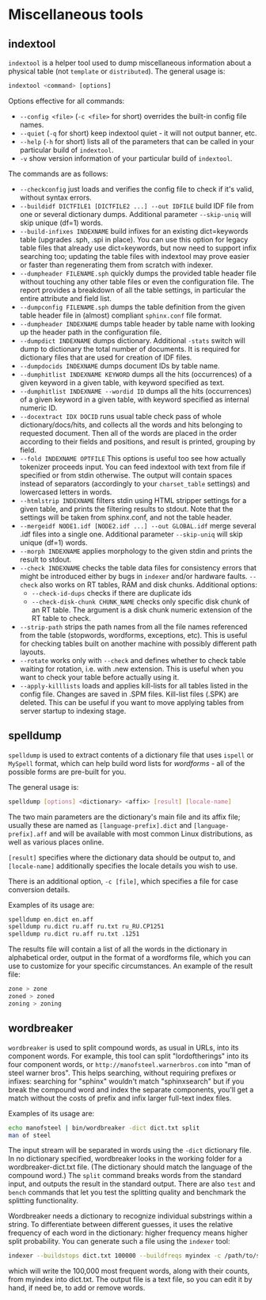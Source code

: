 # Miscellaneous tools

## indextool

`indextool` is a helper tool used to dump miscellaneous information about a physical table (not `template` or `distributed`). The general usage is:

```sql
indextool <command> [options]
```

Options effective for all commands:

*   `--config <file>` (`-c <file>` for short) overrides the built-in config file names.
*   `--quiet` (`-q` for short) keep indextool quiet - it will not output banner, etc.
*   `--help` (`-h` for short) lists all of the parameters that can be called in your particular build of `indextool`.
*   `-v` show version information of your particular build of `indextool`.

The commands are as follows:

*   `--checkconfig` just loads and verifies the config file to check if it's valid, without syntax errors.
*   `--buildidf DICTFILE1 [DICTFILE2 ...] --out IDFILE` build IDF file from one or several dictionary dumps. Additional parameter `--skip-uniq` will skip unique (df=1) words.
*   `--build-infixes INDEXNAME` build infixes for an existing dict=keywords table (upgrades .sph, .spi in place). You can use this option for legacy table files that already use dict=keywords, but now need to support infix searching too; updating the table files with indextool may prove easier or faster than regenerating them from scratch with indexer.
*   `--dumpheader FILENAME.sph` quickly dumps the provided table header file without touching any other table files or even the configuration file. The report provides a breakdown of all the table settings, in particular the entire attribute and field list.
*   `--dumpconfig FILENAME.sph` dumps the table definition from the given table header file in (almost) compliant `sphinx.conf` file format.
*   `--dumpheader INDEXNAME` dumps table header by table name with looking up the header path in the configuration file.
*   `--dumpdict INDEXNAME` dumps dictionary. Additional `-stats` switch will dump to dictionary the total number of documents. It is required for dictionary files that are used for creation of IDF files.
*   `--dumpdocids INDEXNAME` dumps document IDs by table name.
*   `--dumphitlist INDEXNAME KEYWORD` dumps all the hits (occurrences) of a given keyword in a given table, with keyword specified as text.
*   `--dumphitlist INDEXNAME --wordid ID` dumps all the hits (occurrences) of a given keyword in a given table, with keyword specified as internal numeric ID.
*   `--docextract IDX DOCID` runs usual table check pass of whole dictionary/docs/hits, and collects all the words and hits belonging to requested document. Then all of the words are placed in the order according to their fields and positions, and result is printed, grouping by field.
*   `--fold INDEXNAME OPTFILE` This options is useful too see how actually tokenizer proceeds input. You can feed indextool with text from file if specified or from stdin otherwise. The output will contain spaces instead of separators (accordingly to your `charset_table` settings) and lowercased letters in words.
*   `--htmlstrip INDEXNAME` filters stdin using HTML stripper settings for a given table, and prints the filtering results to stdout. Note that the settings will be taken from sphinx.conf, and not the table header.
*   `--mergeidf NODE1.idf [NODE2.idf ...] --out GLOBAL.idf` merge several .idf files into a single one. Additional parameter `--skip-uniq` will skip unique (df=1) words.
*   `--morph INDEXNAME` applies morphology to the given stdin and prints the result to stdout.
*   `--check INDEXNAME` checks the table data files for consistency errors that might be introduced either by bugs in `indexer` and/or hardware faults. `--check` also works on RT tables, RAM and disk chunks. Additional options:
    - `--check-id-dups` checks if there are duplicate ids
    - `--check-disk-chunk CHUNK_NAME` checks only specific disk chunk of an RT table. The argument is a disk chunk numeric extension of the RT table to check.
*   `--strip-path` strips the path names from all the file names referenced from the table (stopwords, wordforms, exceptions, etc). This is useful for checking tables built on another machine with possibly different path layouts.
*   `--rotate` works only with `--check` and defines whether to check table waiting for rotation, i.e. with .new extension. This is useful when you want to check your table before actually using it.
*   `--apply-killlists` loads and applies kill-lists for all tables listed in the config file. Changes are saved in .SPM files. Kill-list files (.SPK) are deleted. This can be useful if you want to move applying tables from server startup to indexing stage.

## spelldump

`spelldump` is used to extract contents of a dictionary file that uses `ispell` or `MySpell` format, which can help build word lists for *wordforms* - all of the possible forms are pre-built for you.

The general usage is:

```bash
spelldump [options] <dictionary> <affix> [result] [locale-name]
```

The two main parameters are the dictionary's main file and its affix file; usually these are named as `[language-prefix].dict` and `[language-prefix].aff` and will be available with most common Linux distributions, as well as various places online.

`[result]` specifies where the dictionary data should be output to, and `[locale-name]` additionally specifies the locale details you wish to use.

There is an additional option, `-c [file]`, which specifies a file for case conversion details.

Examples of its usage are:

```bash
spelldump en.dict en.aff
spelldump ru.dict ru.aff ru.txt ru_RU.CP1251
spelldump ru.dict ru.aff ru.txt .1251
```

The results file will contain a list of all the words in the dictionary in alphabetical order, output in the format of a wordforms file, which you can use to customize for your specific circumstances. An example of the result file:

```bash
zone > zone
zoned > zoned
zoning > zoning
```

## wordbreaker

`wordbreaker` is used to split compound words, as usual in URLs, into its component words. For example, this tool can split "lordoftherings" into its four component words, or `http://manofsteel.warnerbros.com` into "man of steel warner bros". This helps searching, without requiring prefixes or infixes: searching for "sphinx" wouldn't match "sphinxsearch" but if you break the compound word and index the separate components, you'll get a match without the costs of prefix and infix larger full-text index files.

Examples of its usage are:

```bash
echo manofsteel | bin/wordbreaker -dict dict.txt split
man of steel
```

The input stream will be separated in words using the `-dict` dictionary file. In no dictionary specified, wordbreaker looks in the working folder for a wordbreaker-dict.txt file. (The dictionary should match the language of the compound word.) The `split` command breaks words from the standard input, and outputs the result in the standard output. There are also `test` and `bench` commands that let you test the splitting quality and benchmark the splitting functionality.

Wordbreaker needs a dictionary to recognize individual substrings within a string. To differentiate between different guesses, it uses the relative frequency of each word in the dictionary: higher frequency means higher split probability. You can generate such a file using the `indexer` tool:

```bash
indexer --buildstops dict.txt 100000 --buildfreqs myindex -c /path/to/sphinx.conf
```

which will write the 100,000 most frequent words, along with their counts, from myindex into dict.txt. The output file is a text file, so you can edit it by hand, if need be, to add or remove words.
